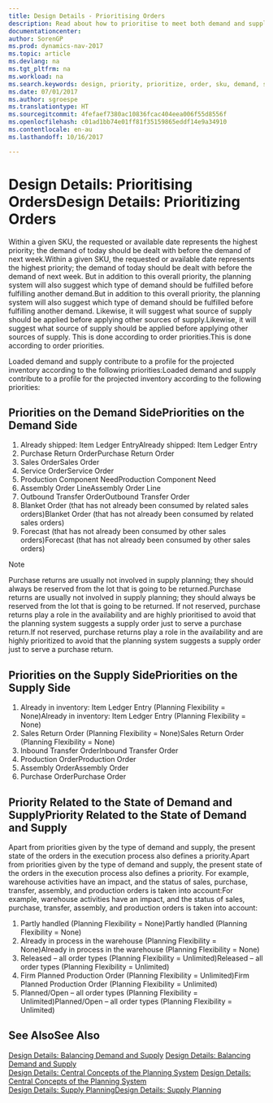 ```yaml
---
title: Design Details - Prioritising Orders
description: Read about how to prioritise to meet both demand and supply requirements.
documentationcenter: 
author: SorenGP
ms.prod: dynamics-nav-2017
ms.topic: article
ms.devlang: na
ms.tgt_pltfrm: na
ms.workload: na
ms.search.keywords: design, priority, prioritize, order, sku, demand, supply
ms.date: 07/01/2017
ms.author: sgroespe
ms.translationtype: HT
ms.sourcegitcommit: 4fefaef7380ac10836fcac404eea006f55d8556f
ms.openlocfilehash: c01ad1bb74e01ff81f35159865eddf14e9a34910
ms.contentlocale: en-au
ms.lasthandoff: 10/16/2017

---
```

# <a name="design-details-prioritizing-orders"></a><span data-ttu-id="3e7b1-103">Design Details: Prioritising Orders</span><span class="sxs-lookup"><span data-stu-id="3e7b1-103">Design Details: Prioritizing Orders</span></span>
<span data-ttu-id="3e7b1-104">Within a given SKU, the requested or available date represents the highest priority; the demand of today should be dealt with before the demand of next week.</span><span class="sxs-lookup"><span data-stu-id="3e7b1-104">Within a given SKU, the requested or available date represents the highest priority; the demand of today should be dealt with before the demand of next week.</span></span> <span data-ttu-id="3e7b1-105">But in addition to this overall priority, the planning system will also suggest which type of demand should be fulfilled before fulfilling another demand.</span><span class="sxs-lookup"><span data-stu-id="3e7b1-105">But in addition to this overall priority, the planning system will also suggest which type of demand should be fulfilled before fulfilling another demand.</span></span> <span data-ttu-id="3e7b1-106">Likewise, it will suggest what source of supply should be applied before applying other sources of supply.</span><span class="sxs-lookup"><span data-stu-id="3e7b1-106">Likewise, it will suggest what source of supply should be applied before applying other sources of supply.</span></span> <span data-ttu-id="3e7b1-107">This is done according to order priorities.</span><span class="sxs-lookup"><span data-stu-id="3e7b1-107">This is done according to order priorities.</span></span>  
  
<span data-ttu-id="3e7b1-108">Loaded demand and supply contribute to a profile for the projected inventory according to the following priorities:</span><span class="sxs-lookup"><span data-stu-id="3e7b1-108">Loaded demand and supply contribute to a profile for the projected inventory according to the following priorities:</span></span>  
  
## <a name="priorities-on-the-demand-side"></a><span data-ttu-id="3e7b1-109">Priorities on the Demand Side</span><span class="sxs-lookup"><span data-stu-id="3e7b1-109">Priorities on the Demand Side</span></span>  
1. <span data-ttu-id="3e7b1-110">Already shipped: Item Ledger Entry</span><span class="sxs-lookup"><span data-stu-id="3e7b1-110">Already shipped: Item Ledger Entry</span></span>  
2. <span data-ttu-id="3e7b1-111">Purchase Return Order</span><span class="sxs-lookup"><span data-stu-id="3e7b1-111">Purchase Return Order</span></span>  
3. <span data-ttu-id="3e7b1-112">Sales Order</span><span class="sxs-lookup"><span data-stu-id="3e7b1-112">Sales Order</span></span>  
4. <span data-ttu-id="3e7b1-113">Service Order</span><span class="sxs-lookup"><span data-stu-id="3e7b1-113">Service Order</span></span>  
5. <span data-ttu-id="3e7b1-114">Production Component Need</span><span class="sxs-lookup"><span data-stu-id="3e7b1-114">Production Component Need</span></span>  
6. <span data-ttu-id="3e7b1-115">Assembly Order Line</span><span class="sxs-lookup"><span data-stu-id="3e7b1-115">Assembly Order Line</span></span>  
7. <span data-ttu-id="3e7b1-116">Outbound Transfer Order</span><span class="sxs-lookup"><span data-stu-id="3e7b1-116">Outbound Transfer Order</span></span>  
8. <span data-ttu-id="3e7b1-117">Blanket Order (that has not already been consumed by related sales orders)</span><span class="sxs-lookup"><span data-stu-id="3e7b1-117">Blanket Order (that has not already been consumed by related sales orders)</span></span>  
9. <span data-ttu-id="3e7b1-118">Forecast (that has not already been consumed by other sales orders)</span><span class="sxs-lookup"><span data-stu-id="3e7b1-118">Forecast (that has not already been consumed by other sales orders)</span></span>  
  
> [!NOTE]  
>  <span data-ttu-id="3e7b1-119">Purchase returns are usually not involved in supply planning; they should always be reserved from the lot that is going to be returned.</span><span class="sxs-lookup"><span data-stu-id="3e7b1-119">Purchase returns are usually not involved in supply planning; they should always be reserved from the lot that is going to be returned.</span></span> <span data-ttu-id="3e7b1-120">If not reserved, purchase returns play a role in the availability and are highly prioritised to avoid that the planning system suggests a supply order just to serve a purchase return.</span><span class="sxs-lookup"><span data-stu-id="3e7b1-120">If not reserved, purchase returns play a role in the availability and are highly prioritized to avoid that the planning system suggests a supply order just to serve a purchase return.</span></span>  
  
## <a name="priorities-on-the-supply-side"></a><span data-ttu-id="3e7b1-121">Priorities on the Supply Side</span><span class="sxs-lookup"><span data-stu-id="3e7b1-121">Priorities on the Supply Side</span></span>  
1. <span data-ttu-id="3e7b1-122">Already in inventory: Item Ledger Entry (Planning Flexibility = None)</span><span class="sxs-lookup"><span data-stu-id="3e7b1-122">Already in inventory: Item Ledger Entry (Planning Flexibility = None)</span></span>  
2. <span data-ttu-id="3e7b1-123">Sales Return Order (Planning Flexibility = None)</span><span class="sxs-lookup"><span data-stu-id="3e7b1-123">Sales Return Order (Planning Flexibility = None)</span></span>  
3. <span data-ttu-id="3e7b1-124">Inbound Transfer Order</span><span class="sxs-lookup"><span data-stu-id="3e7b1-124">Inbound Transfer Order</span></span>  
4. <span data-ttu-id="3e7b1-125">Production Order</span><span class="sxs-lookup"><span data-stu-id="3e7b1-125">Production Order</span></span>  
5. <span data-ttu-id="3e7b1-126">Assembly Order</span><span class="sxs-lookup"><span data-stu-id="3e7b1-126">Assembly Order</span></span>  
6. <span data-ttu-id="3e7b1-127">Purchase Order</span><span class="sxs-lookup"><span data-stu-id="3e7b1-127">Purchase Order</span></span>  
  
## <a name="priority-related-to-the-state-of-demand-and-supply"></a><span data-ttu-id="3e7b1-128">Priority Related to the State of Demand and Supply</span><span class="sxs-lookup"><span data-stu-id="3e7b1-128">Priority Related to the State of Demand and Supply</span></span>  
<span data-ttu-id="3e7b1-129">Apart from priorities given by the type of demand and supply, the present state of the orders in the execution process also defines a priority.</span><span class="sxs-lookup"><span data-stu-id="3e7b1-129">Apart from priorities given by the type of demand and supply, the present state of the orders in the execution process also defines a priority.</span></span> <span data-ttu-id="3e7b1-130">For example, warehouse activities have an impact, and the status of sales, purchase, transfer, assembly, and production orders is taken into account:</span><span class="sxs-lookup"><span data-stu-id="3e7b1-130">For example, warehouse activities have an impact, and the status of sales, purchase, transfer, assembly, and production orders is taken into account:</span></span>  
  
1. <span data-ttu-id="3e7b1-131">Partly handled (Planning Flexibility = None)</span><span class="sxs-lookup"><span data-stu-id="3e7b1-131">Partly handled (Planning Flexibility = None)</span></span>  
2. <span data-ttu-id="3e7b1-132">Already in process in the warehouse (Planning Flexibility = None)</span><span class="sxs-lookup"><span data-stu-id="3e7b1-132">Already in process in the warehouse (Planning Flexibility = None)</span></span>  
3. <span data-ttu-id="3e7b1-133">Released – all order types (Planning Flexibility = Unlimited)</span><span class="sxs-lookup"><span data-stu-id="3e7b1-133">Released – all order types (Planning Flexibility = Unlimited)</span></span>  
4. <span data-ttu-id="3e7b1-134">Firm Planned Production Order (Planning Flexibility = Unlimited)</span><span class="sxs-lookup"><span data-stu-id="3e7b1-134">Firm Planned Production Order (Planning Flexibility = Unlimited)</span></span>  
5. <span data-ttu-id="3e7b1-135">Planned/Open – all order types (Planning Flexibility = Unlimited)</span><span class="sxs-lookup"><span data-stu-id="3e7b1-135">Planned/Open – all order types (Planning Flexibility = Unlimited)</span></span>  
  
## <a name="see-also"></a><span data-ttu-id="3e7b1-136">See Also</span><span class="sxs-lookup"><span data-stu-id="3e7b1-136">See Also</span></span>  
<span data-ttu-id="3e7b1-137">[Design Details: Balancing Demand and Supply](design-details-balancing-demand-and-supply.md) </span><span class="sxs-lookup"><span data-stu-id="3e7b1-137">[Design Details: Balancing Demand and Supply](design-details-balancing-demand-and-supply.md) </span></span>  
<span data-ttu-id="3e7b1-138">[Design Details: Central Concepts of the Planning System](design-details-central-concepts-of-the-planning-system.md) </span><span class="sxs-lookup"><span data-stu-id="3e7b1-138">[Design Details: Central Concepts of the Planning System](design-details-central-concepts-of-the-planning-system.md) </span></span>  
[<span data-ttu-id="3e7b1-139">Design Details: Supply Planning</span><span class="sxs-lookup"><span data-stu-id="3e7b1-139">Design Details: Supply Planning</span></span>](design-details-supply-planning.md)
